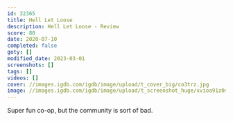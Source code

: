 ```yaml
---
id: 32365
title: Hell Let Loose
description: Hell Let Loose - Review
score: 80
date: 2020-07-10
completed: false
goty: []
modified_date: 2023-03-01
screenshots: []
tags: []
videos: []
cover: //images.igdb.com/igdb/image/upload/t_cover_big/co3trz.jpg
image: //images.igdb.com/igdb/image/upload/t_screenshot_huge/xvioa91z0mengct2soj2.jpg
---
```

Super fun co-op, but the community is sort of bad.